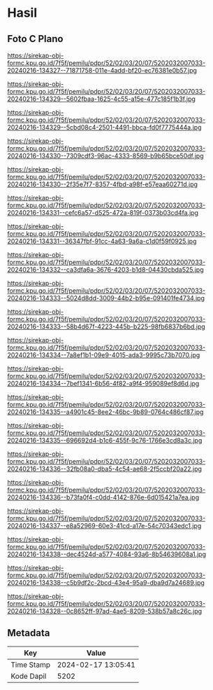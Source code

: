 # Hasil

## Foto C Plano

https://sirekap-obj-formc.kpu.go.id/7f5f/pemilu/pdpr/52/02/03/20/07/5202032007033-20240216-134327--71871758-011e-4add-bf20-ec76381e0b57.jpg

https://sirekap-obj-formc.kpu.go.id/7f5f/pemilu/pdpr/52/02/03/20/07/5202032007033-20240216-134329--5602fbaa-1625-4c55-a15e-477c185f1b3f.jpg

https://sirekap-obj-formc.kpu.go.id/7f5f/pemilu/pdpr/52/02/03/20/07/5202032007033-20240216-134329--5cbd08c4-2501-4491-bbca-fd0f7775444a.jpg

https://sirekap-obj-formc.kpu.go.id/7f5f/pemilu/pdpr/52/02/03/20/07/5202032007033-20240216-134330--7309cdf3-96ac-4333-8569-b9b65bce50df.jpg

https://sirekap-obj-formc.kpu.go.id/7f5f/pemilu/pdpr/52/02/03/20/07/5202032007033-20240216-134330--2f35e7f7-8357-4fbd-a98f-e57eaa60271d.jpg

https://sirekap-obj-formc.kpu.go.id/7f5f/pemilu/pdpr/52/02/03/20/07/5202032007033-20240216-134331--cefc6a57-d525-472a-819f-0373b03cd4fa.jpg

https://sirekap-obj-formc.kpu.go.id/7f5f/pemilu/pdpr/52/02/03/20/07/5202032007033-20240216-134331--36347fbf-91cc-4a63-9a6a-c1d0f59f0925.jpg

https://sirekap-obj-formc.kpu.go.id/7f5f/pemilu/pdpr/52/02/03/20/07/5202032007033-20240216-134332--ca3dfa6a-3676-4203-b1d8-04430cbda525.jpg

https://sirekap-obj-formc.kpu.go.id/7f5f/pemilu/pdpr/52/02/03/20/07/5202032007033-20240216-134333--5024d8dd-3009-44b2-b95e-091401fe4734.jpg

https://sirekap-obj-formc.kpu.go.id/7f5f/pemilu/pdpr/52/02/03/20/07/5202032007033-20240216-134333--58b4d67f-4223-445b-b225-98fb6837b6bd.jpg

https://sirekap-obj-formc.kpu.go.id/7f5f/pemilu/pdpr/52/02/03/20/07/5202032007033-20240216-134334--7a8ef1b1-09e9-4015-ada3-9995c73b7070.jpg

https://sirekap-obj-formc.kpu.go.id/7f5f/pemilu/pdpr/52/02/03/20/07/5202032007033-20240216-134334--7bef1341-6b56-4f82-a9f4-959089ef8d6d.jpg

https://sirekap-obj-formc.kpu.go.id/7f5f/pemilu/pdpr/52/02/03/20/07/5202032007033-20240216-134335--a4901c45-8ee2-46bc-9b89-0764c486cf87.jpg

https://sirekap-obj-formc.kpu.go.id/7f5f/pemilu/pdpr/52/02/03/20/07/5202032007033-20240216-134335--696692d4-b1c6-455f-9c76-1766e3cd8a3c.jpg

https://sirekap-obj-formc.kpu.go.id/7f5f/pemilu/pdpr/52/02/03/20/07/5202032007033-20240216-134336--32fb08a0-dba5-4c54-ae68-2f5ccbf20a22.jpg

https://sirekap-obj-formc.kpu.go.id/7f5f/pemilu/pdpr/52/02/03/20/07/5202032007033-20240216-134336--b73fa0f4-c0dd-4142-876e-6d015421a7ea.jpg

https://sirekap-obj-formc.kpu.go.id/7f5f/pemilu/pdpr/52/02/03/20/07/5202032007033-20240216-134337--e8a52969-60e3-41cd-a17e-54c70343edc1.jpg

https://sirekap-obj-formc.kpu.go.id/7f5f/pemilu/pdpr/52/02/03/20/07/5202032007033-20240216-134338--dec4524d-a577-4084-93a6-8b54639608a1.jpg

https://sirekap-obj-formc.kpu.go.id/7f5f/pemilu/pdpr/52/02/03/20/07/5202032007033-20240216-134338--c5b9df2c-2bcd-43e4-95a9-dba9d7a24689.jpg

https://sirekap-obj-formc.kpu.go.id/7f5f/pemilu/pdpr/52/02/03/20/07/5202032007033-20240216-134328--0c8652ff-97ad-4ae5-8209-538b57a8c26c.jpg


## Metadata

| Key        | Value               |
| ---------- | ------------------- |
| Time Stamp | 2024-02-17 13:05:41 |
| Kode Dapil | 5202                |



